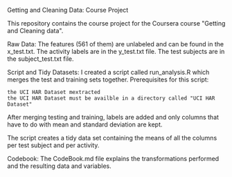 Getting and Cleaning Data: Course Project

This repository contains the course project for the Coursera course "Getting and Cleaning data".

Raw Data:
The features (561 of them) are unlabeled and can be found in the x_test.txt. The activity labels are in the y_test.txt file. The test subjects are in the subject_test.txt file.

Script and Tidy Datasets: 
I created a script called run_analysis.R which merges the test and training sets together. Prerequisites for this script:

    the UCI HAR Dataset mextracted
    the UCI HAR Dataset must be availble in a directory called "UCI HAR Dataset"

After merging testing and training, labels are added and only columns that have to do with mean and standard deviation are kept.

The script creates a tidy data set containing the means of all the columns per test subject and per activity. 

Codebook:
The CodeBook.md file explains the transformations performed and the resulting data and variables.
